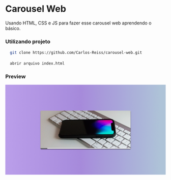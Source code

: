 # **Carousel Web**
  Usando HTML, CSS e JS para fazer esse carousel web aprendendo o básico.

### Utilizando projeto 

  ```bash
    git clone https://github.com/Carlos-Reiss/carousel-web.git

    abrir arquivo index.html
  ```

### Preview

  ![animated](./animated.gif)